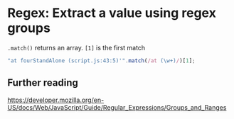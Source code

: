# Regex: Extract a value using regex groups


`.match()` returns an array. `[1]` is the first match 
```js
"at fourStandAlone (script.js:43:5)'".match(/at (\w+)/)[1];
```

## Further reading
https://developer.mozilla.org/en-US/docs/Web/JavaScript/Guide/Regular_Expressions/Groups_and_Ranges



